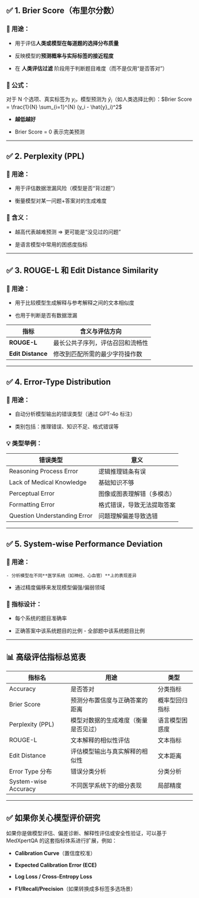 ## ✅ 1. **Brier Score**（布里尔分数）

### 📌 用途：

- 用于评估**人类或模型在每道题的选择分布质量**
    
- 反映模型的**预测概率与实际标签的接近程度**
    
- 在 **人类评估过滤** 阶段用于判断题目难度（而不是仅用“是否答对”）
    

### 📐 公式：

对于 N 个选项、真实标签为 $y_i​$，模型预测为 $\hat{y}_i$​（如人类选择比例）：$Brier Score = \frac{1}{N} \sum_{i=1}^{N} (y_i - \hat{y}_i)^2$

- **越低越好**
    
- Brier Score = 0 表示完美预测
    

---

## ✅ 2. **Perplexity (PPL)**

### 📌 用途：

- 用于评估数据泄漏风险（模型是否“背过题”）
    
- 衡量模型对某一问题+答案对的生成难度
    

### 🧠 含义：

- 越高代表越难预测 => 更可能是“没见过的问题”
    
- 是语言模型中常用的困惑度指标
    

---

## ✅ 3. **ROUGE-L** 和 **Edit Distance Similarity**

### 📌 用途：

- 用于比较模型生成解释与参考解释之间的文本相似度
    
- 也用于判断是否有数据泄漏
    

| 指标                | 含义与评估方向          |
| ----------------- | ---------------- |
| **ROUGE-L**       | 最长公共子序列，评估召回和流畅性 |
| **Edit Distance** | 修改到匹配所需的最少字符操作数  |

---

## ✅ 4. **Error-Type Distribution**

### 📌 用途：

- 自动分析模型输出的错误类型（通过 GPT-4o 标注）
    
- 类别包括：推理错误、知识不足、格式错误等
    

### 💡 类型举例：

| 错误类型                         | 意义            |
| ---------------------------- | ------------- |
| Reasoning Process Error      | 逻辑推理链条有误      |
| Lack of Medical Knowledge    | 基础知识不够        |
| Perceptual Error             | 图像或图表理解错（多模态） |
| Formatting Error             | 格式错误，导致无法提取答案 |
| Question Understanding Error | 问题理解偏差导致选错    |

---

## ✅ 5. **System-wise Performance Deviation**

### 📌 用途：
	
	- 分析模型在不同**医学系统（如神经、心血管）**上的表现差异
	    
- 通过精度偏移来发现模型偏强/偏弱领域
    

### 🎯 指标设计：

- 每个系统的题目准确率 
    
- 正确答案中该系统题目的比例 - 全部题中该系统题目比例
    

---

## 📊 高级评估指标总览表

|指标名|用途|类型|
|---|---|---|
|Accuracy|是否答对|分类指标|
|Brier Score|预测分布置信度与正确答案的距离|概率型回归指标|
|Perplexity (PPL)|模型对数据的生成难度（衡量是否见过）|语言模型困惑度|
|ROUGE-L|文本解释的相似性评估|文本指标|
|Edit Distance|评估模型输出与真实解释的相似性|文本距离|
|Error Type 分布|错误分类分析|分类分析|
|System-wise Accuracy|不同医学系统下的细分表现|局部精度|

---

## ✅ 如果你关心模型评价研究

如果你是做模型评估、偏差诊断、解释性评估或安全性验证，可以基于 MedXpertQA 的这套指标体系进行扩展，例如：

- **Calibration Curve**（置信度校准）
    
- **Expected Calibration Error (ECE)**
    
- **Log Loss / Cross-Entropy Loss**
    
- **F1/Recall/Precision**（如果转换成多标签多选场景）
